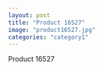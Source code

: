```yaml
---
layout: post
title: "Product 16527"
image: "product16527.jpg"
categories: "category1"
---
```

Product 16527
